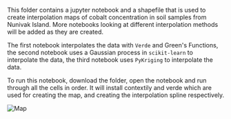 This folder contains a jupyter notebook and a shapefile that is used to create interpolation maps of cobalt concentration in soil samples from Nunivak Island. More notebooks looking at different interpolation methods will be added as they are created.  

The first notebook interpolates the data with `Verde` and Green's Functions, the second notebook uses a Gaussian process in `scikit-learn` to interpolate the data, the third notebook uses `PyKriging` to interpolate the data.

To run this notebook, download the folder, open the notebook and run through all the cells in order. It will install contextily and verde which are used for creating the map, and creating the interpolation spline respectively. 

![Map](https://github.com/jessepisel/5minutesofpython/blob/master/Interpolations/samplelocations.JPG?raw=true "Sample locations") 
